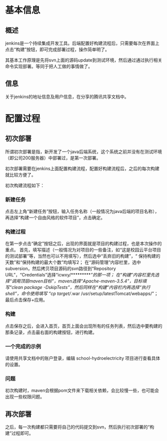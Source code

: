# 基本信息
## 概述
jenkins是一个持续集成开发工具。后端配置好构建流程后，只需要每次在界面上点击“构建”按钮，即可完成部署过程，操作简单明了。

其基本工作原理是先将svn上面的源码update到测试环境，然后通过通过执行相关命令实现部署。等同于把人工做的事情做了。

## 信息
关于jenkins的地址信息及用户信息，在分享的腾讯共享文档中。

# 配置过程
## 初次部署
所谓初次部署是指，新开发了一个java后端系统，这个系统之前并没有在测试环境（即公司200服务器）中部署过，是第一次部署。

初次部署需要在jenkins上面配置构建流程，配置好构建流程后，之后的每次构建就比较方便了。

初次构建流程如下：

### 新建任务
点击左上角“新建任务”按钮，输入任务名称（一般情况为java后端的项目名称），再选择“构建一个自由风格的软件项目”，点击确定。

### 构建过程
在第一步点击“确定”按钮之后，出现的界面就是项目的构建过程，也是本次操作的重点。
首先，填写描述（一般情况为对项目的一些备注，如“这是校园云平台项目的测试部署”等，当然也可以不用填写），然后选中“丢弃旧的构建”，“	保持构建的天数”和“保持构建的最大个数”均填写2；
在“源码管理”内容栏里，选中subversion，然后拷贝项目源码的svn路径到“Repository URL”，“Credentials”选择“icwxy/**********”的那一项；
在“构建”内容栏里先选择“调用顶层maven目标”，maven选择“Apache-maven-3.5.4”，目标填写“clean package -DskipTests”，然后同样在“构建”内容栏内再选择“执行shell”，命令使用填写 “cp target/*.war /usr/setup/latestTomcat/webapps/”；
最后点击保存+应用。

### 构建
点击保存之后，会进入首页，首页上面会出现所有的任务列表，然后选中要构建的那条记录，点击最右面的构建按钮，进行构建。

### 一个完成的示例

请使用共享文档中的账户登录，编辑 school-hydroelectricity 项目进行查看具体的设置。

### 问题
初次构建时，maven会根据pom文件来下载相关依赖，会比较慢一些，也可能会出现一些权限问题。

## 再次部署
之后，每一次构建都只需要将自己的代码提交到svn，然后执行初次部署的“构建”过程即可。
